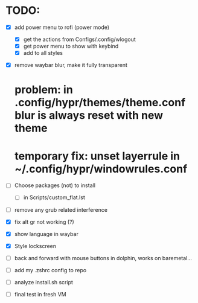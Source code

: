 # TODO:

- [X] add power menu to rofi (power mode)
    - [X] get the actions from Configs/.config/wlogout
    - [X] get power menu to show with keybind
    - [X] add to all styles
- [X] remove waybar blur, make it fully transparent
    # problem: in .config/hypr/themes/theme.conf blur is always reset with new theme
    # temporary fix: unset layerrule in ~/.config/hypr/windowrules.conf
- [ ] Choose packages (not) to install
    - [ ] in Scripts/custom_flat.lst
- [ ] remove any grub related interference
- [X] fix alt gr not working (?)
- [X] show language in waybar
- [X] Style lockscreen
- [ ] back and forward with mouse buttons in dolphin, works on baremetal...
- [ ] add my .zshrc config to repo
- [ ] analyze install.sh script

- [ ] final test in fresh VM
